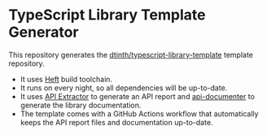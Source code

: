 # TypeScript Library Template Generator

This repository generates the [dtinth/typescript-library-template](https://github.com/dtinth/typescript-library-template) template repository.

- It uses [Heft](https://rushstack.io/pages/heft/overview/) build toolchain.
- It runs on every night, so all dependencies will be up-to-date.
- It uses [API Extractor](https://api-extractor.com/) to generate an API report and [api-documenter](https://api-extractor.com/pages/setup/generating_docs/) to generate the library documentation.
- The template comes with a GitHub Actions workflow that automatically keeps the API report files and documentation up-to-date.
